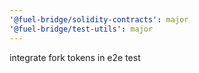 ```yaml
---
'@fuel-bridge/solidity-contracts': major
'@fuel-bridge/test-utils': major
---
```


integrate fork tokens in e2e test
